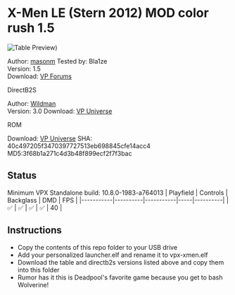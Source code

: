 # X-Men LE (Stern 2012) MOD color rush 1.5

![Table Preview](https://i.imgur.com/iJ6rXVJ.jpeg))

Author: [masonm](https://www.vpforums.org/index.php?showuser=147793)
Tested by: Bla1ze  
Version: 1.5  
Download: [VP Forums](https://www.vpforums.org/index.php?app=downloads&showfile=16898)

DirectB2S

Author: [Wildman](https://vpuniverse.com/profile/5-wildman/)  
Version: 3.0 
Download: [VP Universe](https://vpuniverse.com/files/file/2435-x-men-pro-stern-2012/)

ROM

Download: [VP Universe](https://vpuniverse.com/files/file/12824-x-men-pro-xmn_151h/)
SHA: 40c497205f3470397727513eb698845cfe14acc4 MD5:3f68b1a271c4d3b48f899ecf2f7f3bac


## Status 

Minimum VPX Standalone build: 10.8.0-1983-a764013
| Playfield | Controls | Backglass | DMD | FPS | 
|-----------|----------|-----------|-----|----------|
| :white_check_mark: | :white_check_mark: | :white_check_mark: | :white_check_mark: | 40 |

## Instructions

- Copy the contents of this repo folder to your USB drive
- Add your personalized launcher.elf and rename it to vpx-xmen.elf
- Download the table and directb2s versions listed above and copy them into this folder
- Rumor has it this is Deadpool's favorite game because you get to bash Wolverine!